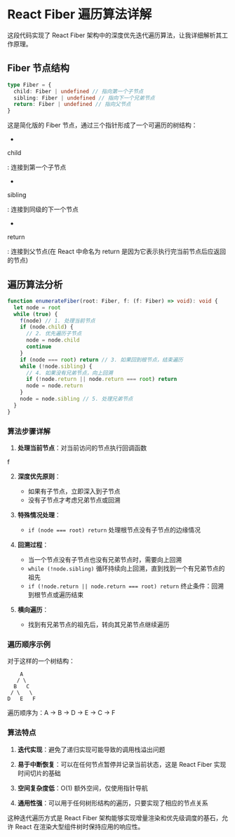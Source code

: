 # React Fiber 遍历算法详解

这段代码实现了 React Fiber 架构中的深度优先迭代遍历算法，让我详细解析其工作原理。

## Fiber 节点结构

```typescript
type Fiber = {
  child: Fiber | undefined // 指向第一个子节点
  sibling: Fiber | undefined // 指向下一个兄弟节点
  return: Fiber | undefined // 指向父节点
}
```

这是简化版的 Fiber 节点，通过三个指针形成了一个可遍历的树结构：

-

child

: 连接到第一个子节点

-

sibling

: 连接到同级的下一个节点

-

return

: 连接到父节点(在 React 中命名为 return 是因为它表示执行完当前节点后应返回的节点)

## 遍历算法分析

```typescript
function enumerateFiber(root: Fiber, f: (f: Fiber) => void): void {
  let node = root
  while (true) {
    f(node) // 1. 处理当前节点
    if (node.child) {
      // 2. 优先遍历子节点
      node = node.child
      continue
    }
    if (node === root) return // 3. 如果回到根节点，结束遍历
    while (!node.sibling) {
      // 4. 如果没有兄弟节点，向上回溯
      if (!node.return || node.return === root) return
      node = node.return
    }
    node = node.sibling // 5. 处理兄弟节点
  }
}
```

### 算法步骤详解

1. **处理当前节点**：对当前访问的节点执行回调函数

f

2. **深度优先原则**：

   - 如果有子节点，立即深入到子节点
   - 没有子节点才考虑兄弟节点或回溯

3. **特殊情况处理**：

   - `if (node === root) return` 处理根节点没有子节点的边缘情况

4. **回溯过程**：

   - 当一个节点没有子节点也没有兄弟节点时，需要向上回溯
   - `while (!node.sibling)` 循环持续向上回溯，直到找到一个有兄弟节点的祖先
   - `if (!node.return || node.return === root) return` 终止条件：回溯到根节点或遍历结束

5. **横向遍历**：
   - 找到有兄弟节点的祖先后，转向其兄弟节点继续遍历

### 遍历顺序示例

对于这样的一个树结构：

```
    A
   / \
  B   C
 / \   \
D   E   F
```

遍历顺序为：A → B → D → E → C → F

### 算法特点

1. **迭代实现**：避免了递归实现可能导致的调用栈溢出问题

2. **易于中断恢复**：可以在任何节点暂停并记录当前状态，这是 React Fiber 实现时间切片的基础

3. **空间复杂度低**：O(1) 额外空间，仅使用指针导航

4. **通用性强**：可以用于任何树形结构的遍历，只要实现了相应的节点关系

这种迭代遍历方式是 React Fiber 架构能够实现增量渲染和优先级调度的基石，允许 React 在渲染大型组件树时保持应用的响应性。
